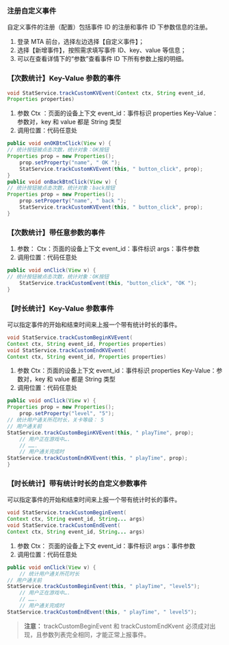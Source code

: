 ### 注册自定义事件
自定义事件的注册（配置）包括事件 ID 的注册和事件 ID 下参数信息的注册。
1. 登录 MTA 前台，选择左边选择【自定义事件】； 
2. 选择【新增事件】，按照需求填写事件 ID、key、value 等信息；
3. 可以在查看详情下的“参数”查看事件 ID 下所有参数上报的明细。

### 【次数统计】Key-Value 参数的事件

```java
void StatService.trackCustomKVEvent(Context ctx, String event_id, 
Properties properties)
```

1. 参数
Ctx ：页面的设备上下文
event_id：事件标识
properties Key-Value：参数对，key 和 value 都是 String 类型
2. 调用位置：代码任意处
```java
public void onOKBtnClick(View v) {
// 统计按钮被点击次数，统计对象：OK按钮
Properties prop = new Properties();
    prop.setProperty("name", " OK ");
    StatService.trackCustomKVEvent(this, " button_click", prop);
}
public void onBackBtnClick(View v) {
// 统计按钮被点击次数，统计对象：back按钮
Properties prop = new Properties();
    prop.setProperty("name", " back ");
    StatService.trackCustomKVEvent(this, " button_click", prop);
}
```

### 【次数统计】带任意参数的事件
1. 参数： 
Ctx：页面的设备上下文
event_id：事件标识
args：事件参数
2. 调用位置：代码任意处
```java
public void onClick(View v) {
// 统计按钮被点击次数，统计对象：OK按钮
    StatService.trackCustomEvent(this, "button_click", "OK ");
}
```

### 【时长统计】Key-Value 参数事件

可以指定事件的开始和结束时间来上报一个带有统计时长的事件。
```java
void StatService.trackCustomBeginKVEvent(
Context ctx, String event_id, Properties properties)
void StatService.trackCustomEndKVEvent(
Context ctx, String event_id, Properties properties)
```
1. 参数
Ctx：页面的设备上下文
event_id：事件标识
properties Key-Value：参数对，key 和 value 都是 String 类型
2. 调用位置：代码任意处
```java
public void onClick(View v) {
Properties prop = new Properties();
    prop.setProperty("level", "5");
// 统计用户通关所花时长，关卡等级： 5
// 用户通关前
StatService.trackCustomBeginKVEvent(this, " playTime", prop);
    // 用户正在游戏中….
    // …….
    // 用户通关完成时
StatService.trackCustomEndKVEvent(this, " playTime", prop);
}
```

### 【时长统计】带有统计时长的自定义参数事件

可以指定事件的开始和结束时间来上报一个带有统计时长的事件。

```java
void StatService.trackCustomBeginEvent(
Context ctx, String event_id, String... args)
void StatService.trackCustomEndEvent(
Context ctx, String event_id, String... args)
```
1. 参数
Ctx： 页面的设备上下文
event_id：事件标识
args：事件参数
2. 调用位置：代码任意处
```java
public void onClick(View v) {
    // 统计用户通关所花时长
// 用户通关前
StatService.trackCustomBeginEvent(this, " playTime", "level5");
    // 用户正在游戏中….
    // …….
    // 用户通关完成时
StatService.trackCustomEndEvent(this, " playTime", " level5");
```
>**注意：**
>trackCustomBeginEvent 和 trackCustomEndKvent 必须成对出现，且参数列表完全相同，才能正常上报事件。